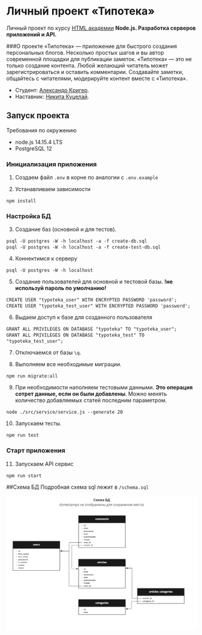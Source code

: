 # Личный проект «Типотека»

Личный проект по курсу [HTML академии](https://htmlacademy.ru/) 
<b>Node.js. Разработка серверов приложений и API.</b>

###О проекте
«Типотека» — приложение для быстрого создания персональных блогов. Несколько простых шагов и вы автор современной площадки для публикации заметок. «Типотека» — это не только создание контента. Любой желающий читатель может зарегистрироваться и оставить комментарии. Создавайте заметки, общайтесь с читателями, модерируйте контент вместе с «Типотека».

* Студент: [Александр Кригер](https://up.htmlacademy.ru/nodejs/3/user/521509).
* Наставник: [Никита Куцелай](https://htmlacademy.ru/profile/id32750).

## Запуск проекта
Требования по окружению
* node.js 14.15.4 LTS
* PostgreSQL 12



### Инициализация приложения
1. Создаем файл `.env` в корне по аналогии с `.env.example`

2. Устанавливаем зависимости
```
npm install
```


### Настройка БД
3. Создание баз (основной и для тестов).
```
psql -U postgres -W -h localhost -a -f create-db.sql
psql -U postgres -W -h localhost -a -f create-test-db.sql
```

4. Коннектимся к серверу
```
psql -U postgres -W -h localhost
```

5. Создание пользователей для основной и тестовой базы. <b>!не используй пароль по умолчанию!</b>
```
CREATE USER "typoteka_user" WITH ENCRYPTED PASSWORD 'password';
CREATE USER "typoteka_test_user" WITH ENCRYPTED PASSWORD 'password';
```

6. Выдаем доступ к базе для созданного пользователя
```
GRANT ALL PRIVILEGES ON DATABASE "typoteka" TO "typoteka_user"; 
GRANT ALL PRIVILEGES ON DATABASE "typoteka_test" TO "typoteka_test_user"; 
```

7. Отключаемся от базы `\q`.

8. Выполняем все необходимые миграции.
```
npm run migrate:all
```

9. При необходимости наполняем тестовыми данными. <b>Это операция сотрет данные, если он были добавлены</b>.
Можно менять количество добавляемых статей последним параметром.
```
node ./src/service/service.js --generate 20
```

10. Запускаем тесты.
```
npm run test
```

### Старт приложения
11. Запускаем API сервис
```
npm run start
```

##Схема БД
Подробная схема sql лежит в `/schema.sql`

![Схема БД](data/shema.jpg?raw=true "Схема БД")
